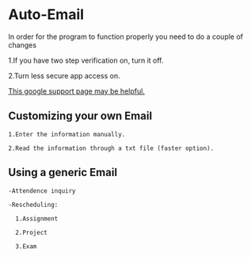 # Auto-Email

In order for the program to function properly you need to do a couple of changes

  1.If you have two step verification on, turn it off.
  
  2.Turn less secure app access on.
  
  <a href="https://support.google.com/accounts/answer/6010255?hl=en#zippy=">This google support page may be helpful.</a>  

## Customizing your own Email
  
    1.Enter the information manually. 
    
    2.Read the information through a txt file (faster option).
    
## Using a generic Email 
  
    -Attendence inquiry

    -Rescheduling:

      1.Assignment 

      2.Project

      3.Exam
